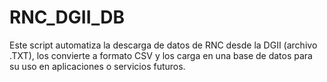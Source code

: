 # RNC_DGII_DB
 Este script automatiza la descarga de datos de RNC desde la DGII (archivo .TXT), los convierte a formato CSV y los carga en una base de datos para su uso en aplicaciones o servicios futuros.
